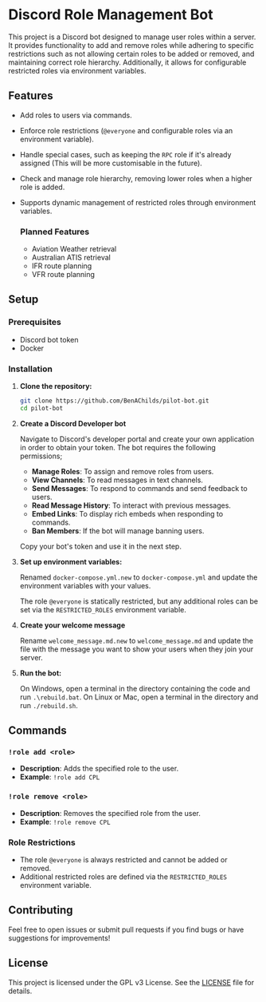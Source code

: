 # Discord Role Management Bot

This project is a Discord bot designed to manage user roles within a server. It provides functionality to add and remove roles while adhering to specific restrictions such as not allowing certain roles to be added or removed, and maintaining correct role hierarchy. Additionally, it allows for configurable restricted roles via environment variables.

## Features

- Add roles to users via commands.
- Enforce role restrictions (`@everyone` and configurable roles via an environment variable).
- Handle special cases, such as keeping the `RPC` role if it's already assigned (This will be more customisable in the future).
- Check and manage role hierarchy, removing lower roles when a higher role is added.
- Supports dynamic management of restricted roles through environment variables.

    ### Planned Features

    - Aviation Weather retrieval
    - Australian ATIS retrieval
    - IFR route planning
    - VFR route planning

## Setup

### Prerequisites

- Discord bot token
- Docker

### Installation

1. **Clone the repository:**

    ```bash
    git clone https://github.com/BenAChilds/pilot-bot.git
    cd pilot-bot
    ```

2. **Create a Discord Developer bot**

    Navigate to Discord's developer portal and create your own application in order to obtain your token.
    The bot requires the following permissions;
    - **Manage Roles**: To assign and remove roles from users.
    - **View Channels**: To read messages in text channels.
    - **Send Messages**: To respond to commands and send feedback to users.
    - **Read Message History**: To interact with previous messages.
    - **Embed Links**: To display rich embeds when responding to commands.
    - **Ban Members**: If the bot will manage banning users.

    Copy your bot's token and use it in the next step.

3. **Set up environment variables:**

    Renamed `docker-compose.yml.new` to `docker-compose.yml` and update the environment variables with your values.

    The role `@everyone` is statically restricted, but any additional roles can be set via the `RESTRICTED_ROLES` environment variable.

4. **Create your welcome message**

    Rename `welcome_message.md.new` to `welcome_message.md` and update the file with the message you want to show your users when they join your server.

5. **Run the bot:**

    On Windows, open a terminal in the directory containing the code and run `.\rebuild.bat`.
    On Linux or Mac, open a terminal in the directory and run `./rebuild.sh`.

## Commands

### `!role add <role>`
- **Description**: Adds the specified role to the user.
- **Example**: `!role add CPL`

### `!role remove <role>`
- **Description**: Removes the specified role from the user.
- **Example**: `!role remove CPL`

### Role Restrictions
- The role `@everyone` is always restricted and cannot be added or removed.
- Additional restricted roles are defined via the `RESTRICTED_ROLES` environment variable.

## Contributing

Feel free to open issues or submit pull requests if you find bugs or have suggestions for improvements!

## License

This project is licensed under the GPL v3 License. See the [LICENSE](LICENSE) file for details.
